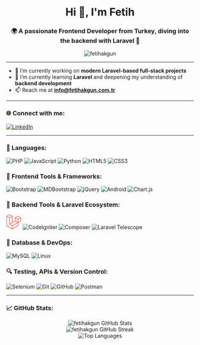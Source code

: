 <h1 align="center">Hi 👋, I'm Fetih</h1>
<h3 align="center">🌍 A passionate Frontend Developer from Turkey, diving into the backend with Laravel 🚀</h3>

<p align="center">
  <img src="https://komarev.com/ghpvc/?username=fetihakgun&label=Profile%20views&color=0e75b6&style=flat" alt="fetihakgun" />
</p>

---

- 🔭 I’m currently working on **modern Laravel-based full-stack projects**
- 🌱 I’m currently learning **Laravel** and deepening my understanding of **backend development**
- 📫 Reach me at **info@fetihakgun.com.tr**

---

<h3 align="left">🌐 Connect with me:</h3>
<p align="left">
  <a href="https://linkedin.com/in/fetih-akg%C3%BCn-8b8055280/" target="_blank">
    <img align="center" src="https://cdn.jsdelivr.net/gh/devicons/devicon/icons/linkedin/linkedin-original.svg" alt="LinkedIn" height="30" width="30" />
  </a>
</p>

---

<h3 align="left">🧠 Languages:</h3>
<p align="left">
  <img src="https://cdn.jsdelivr.net/gh/devicons/devicon/icons/php/php-original.svg" width="40" height="40" alt="PHP"/>
  <img src="https://cdn.jsdelivr.net/gh/devicons/devicon/icons/javascript/javascript-original.svg" width="40" height="40" alt="JavaScript"/>
  <img src="https://cdn.jsdelivr.net/gh/devicons/devicon/icons/python/python-original.svg" width="40" height="40" alt="Python"/>
  <img src="https://cdn.jsdelivr.net/gh/devicons/devicon/icons/html5/html5-original.svg" width="40" height="40" alt="HTML5"/>
  <img src="https://cdn.jsdelivr.net/gh/devicons/devicon/icons/css3/css3-original.svg" width="40" height="40" alt="CSS3"/>
</p>

<h3 align="left">🎨 Frontend Tools & Frameworks:</h3>
<p align="left">
  <img src="https://cdn.jsdelivr.net/gh/devicons/devicon/icons/bootstrap/bootstrap-plain.svg" width="40" height="40" alt="Bootstrap"/>
  <img src="https://img.icons8.com/color/48/000000/material-ui.png" width="40" height="40" alt="MDBootstrap"/>
  <img src="https://cdn.jsdelivr.net/gh/devicons/devicon/icons/jquery/jquery-original.svg" width="40" height="40" alt="jQuery"/>
  <img src="https://cdn.jsdelivr.net/gh/devicons/devicon/icons/android/android-original.svg" width="40" height="40" alt="Android"/>
  <img src="https://www.chartjs.org/media/logo-title.svg" width="40" height="40" alt="Chart.js"/>
</p>

<h3 align="left">🧩 Backend Tools & Laravel Ecosystem:</h3>
<p align="left">
  <img src="https://raw.githubusercontent.com/devicons/devicon/master/icons/laravel/laravel-original.svg" width="40" height="40" alt="Laravel"/>
  <img src="https://cdn.jsdelivr.net/gh/devicons/devicon/icons/codeigniter/codeigniter-plain.svg" width="40" height="40" alt="CodeIgniter"/>
  <img src="https://cdn.jsdelivr.net/gh/devicons/devicon/icons/composer/composer-original.svg" width="40" height="40" alt="Composer"/>
  <img src="https://raw.githubusercontent.com/laravel/telescope/4.x/art/logo.svg" width="40" height="40" alt="Laravel Telescope"/>
</p>

<h3 align="left">💾 Database & DevOps:</h3>
<p align="left">
  <img src="https://cdn.jsdelivr.net/gh/devicons/devicon/icons/mysql/mysql-original-wordmark.svg" width="40" height="40" alt="MySQL"/>
  <img src="https://cdn.jsdelivr.net/gh/devicons/devicon/icons/linux/linux-original.svg" width="40" height="40" alt="Linux"/>
</p>

<h3 align="left">🔍 Testing, APIs & Version Control:</h3>
<p align="left">
  <img src="https://www.selenium.dev/images/selenium_logo_square_green.png" width="40" height="40" alt="Selenium"/>
  <img src="https://cdn.jsdelivr.net/gh/devicons/devicon/icons/git/git-original.svg" width="40" height="40" alt="Git"/>
  <img src="https://cdn.jsdelivr.net/gh/devicons/devicon/icons/github/github-original.svg" width="40" height="40" alt="GitHub"/>
  <img src="https://www.vectorlogo.zone/logos/getpostman/getpostman-icon.svg" width="40" height="40" alt="Postman"/>
</p>

---

<h3 align="left">📈 GitHub Stats:</h3>
<p align="center">
  <img src="https://github-readme-stats.vercel.app/api?username=fetihakgun&show_icons=true&theme=radical" alt="fetihakgun GitHub Stats" />
  <br />
  <img src="https://github-readme-streak-stats.herokuapp.com/?user=fetihakgun&theme=radical" alt="fetihakgun GitHub Streak" />
  <br />
  <img src="https://github-readme-stats.vercel.app/api/top-langs/?username=fetihakgun&layout=compact&theme=radical" alt="Top Languages" />
</p>
